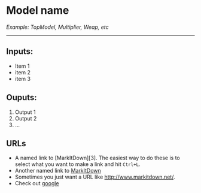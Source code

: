 # Model name
*Example: TopModel, Multiplier, Weap, etc*

---

## Inputs:
*   Item 1
*   item 2
*   item 3

## Ouputs:
1. Output 1
2. Output 2
3. ...

## URLs

* A named link to [MarkItDown][3]. The easiest way to do these is to select what you want to make a link and hit `Ctrl+L`.
* Another named link to [MarkItDown](http://www.markitdown.net/)
* Sometimes you just want a URL like <http://www.markitdown.net/>.
* Check out [google](http://google.com/)

